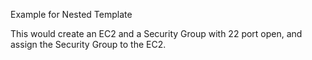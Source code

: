 Example for Nested Template 

This would create an EC2 and a  Security Group with 22 port open, and assign the Security Group to the EC2. 
